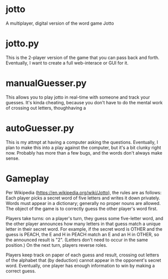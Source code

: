 # jotto
A multiplayer, digital version of the word game Jotto

# jotto.py
This is the 2-player version of the game that you can pass back and forth. Eventually, I want to create a full web-interace or GUI for it.

# manualGuesser.py 
This allows you to play jotto in real-time with someone and track your guesses. It's kinda cheating, because you don't have to do the mental work of crossing out letters, thoughhaving a 

# autoGuesser.py
This is my attmpt at having a computer asking the questions. Eventually, I plan to make this into a play against the computer, but it's a bit clunky right now. Probably has more than a few bugs, and the words don't always make sense.

# Gameplay
Per Wikipedia (https://en.wikipedia.org/wiki/Jotto), the rules are as follows:
Each player picks a secret word of five letters and writes it down privately. Words must appear in a dictionary; generally no proper nouns are allowed. The object of the game is to correctly guess the other player's word first.

Players take turns: on a player's turn, they guess some five-letter word, and the other player announces how many letters in that guess match a unique letter in their secret word. For example, if the secret word is OTHER and the guess is PEACH, the E and H in PEACH match an E and an H in OTHER, so the announced result is "2". (Letters don't need to occur in the same position.) On the next turn, players reverse roles.

Players keep track on paper of each guess and result, crossing out letters of the alphabet that (by deduction) cannot appear in the opponent's secret word. Eventually, one player has enough information to win by making a correct guess.
